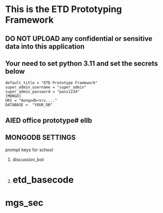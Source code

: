 # This is the ETD Prototyping Framework
## DO NOT UPLOAD any confidential or sensitive data into this application

## Your need to set python 3.11 and set the secrets below
```
default_title = "ETD Prototype Framework"
super_admin_username = "super_admin"
super_admin_password = "pass1234"
[MONGO]
URI = "mongodb+srv...."
DATABASE =  "YOUR_DB"
```

## AIED office prototype# ellb


## MONGODB SETTINGS
prompt keys for school 
1. discussion_bot
2. # etd_basecode
# mgs_sec
